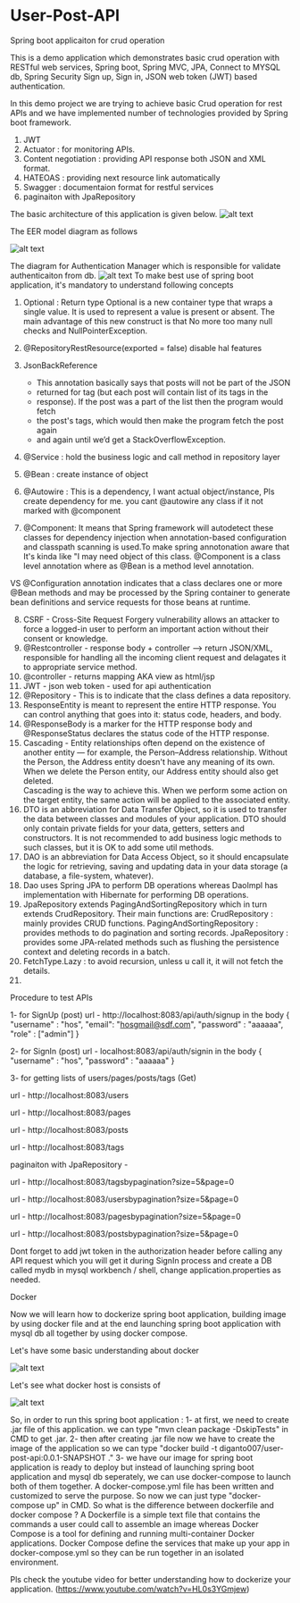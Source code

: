 # User-Post-API
Spring boot applicaiton for crud operation

This is a demo application which demonstrates basic crud operation with RESTful web services, 
Spring boot, Spring MVC, JPA, Connect to MYSQL db, Spring Security  Sign up, Sign in, 
JSON web token (JWT) based authentication. 

In this demo project we are trying to achieve basic Crud operation for rest APIs and we have
implemented number of technologies provided by Spring boot framework.

1) JWT
2) Actuator : for monitoring APIs.
3) Content negotiation : providing API response both JSON and XML format.
4) HATEOAS : providing next resource link automatically
5) Swagger : documentaion format for restful services
6) paginaiton with JpaRepository


The basic architecture of this application is given below. 
![alt text](
https://github.com/FirozHasan007/user-post-api/blob/master/High-Level-Design.png
)


The EER model diagram as follows 

![alt text](
https://github.com/FirozHasan007/user-post-api/blob/master/mydb.png
)

The diagram for Authentication Manager which is responsible for validate authenticaiton from db.
![alt text](
https://github.com/FirozHasan007/user-post-api/blob/master/authmanager.png
)
To make best use of spring boot application, it's mandatory to understand following concepts

1) Optional : Return type Optional is a new container type that wraps a single value. It is used 
    to represent a value is present or absent. The main advantage of this new construct is that 
    No more too many null checks and NullPointerException.
2) @RepositoryRestResource(exported = false) disable hal features
3) JsonBackReference
   	 * This annotation basically says that posts will not be part of the JSON
   	 * returned for tag (but each post will contain list of its tags in the
   	 * response). If the post was a part of the list then the program would fetch
   	 * the post's tags, which would then make the program fetch the post again
   	 * and again until we’d get a StackOverflowException.
   	 
4) @Service : hold the business logic and call method in repository layer
5) @Bean : create instance of object 
6) @Autowire : This is a dependency, I want actual object/instance, Pls create dependency for me. you cant @autowire any
    class if it not marked with @component
7) @Component: It means that Spring framework will autodetect these classes for dependency injection when 
    annotation-based configuration and classpath scanning is used.To make spring annotonation aware that 
    It's kinda like "I may need object of this class. @Component is a class level annotation where as 
    @Bean is a method level annotation.

VS
     @Configuration annotation indicates that a class declares one or more @Bean methods and may be processed 
     by the Spring container to generate bean definitions and service requests for those beans at runtime.
     
     
8) CSRF - Cross-Site Request Forgery vulnerability allows an attacker to force 
    a logged-in user to perform an important action without their consent or knowledge.
9) @Restcontroller - response body + controller --> return JSON/XML, responsible for handling all the incoming client
    request and delagates it to appropriate service method. 
10) @controller - returns mapping AKA view as html/jsp
11) JWT - json web token - used for api authentication 
12) @Repository - This is to indicate that the class defines a data repository.
13) ResponseEntity is meant to represent the entire HTTP response. 
    You can control anything that goes into it: status code, headers, and body.
14) @ResponseBody is a marker for the HTTP response body and @ResponseStatus declares the 
    status code of the HTTP response.
15) Cascading - Entity relationships often depend on the existence of another entity — for example, 
    the Person–Address relationship. Without the Person, the Address entity doesn't have any meaning of 
    its own. When we delete the Person entity, our Address entity should also get deleted.        
    Cascading is the way to achieve this. When we perform some action on the target entity, 
    the same action will be applied to the associated entity.
17) DTO is an abbreviation for Data Transfer Object, 
    so it is used to transfer the data between classes and modules of your application. 
    DTO should only contain private fields for your data, getters, setters and constructors. 
    It is not recommended to add business logic methods to such classes, but it is OK to add 
    some util methods. 
18) DAO is an abbreviation for Data Access Object, 
    so it should encapsulate the logic for retrieving, saving and updating data in your
    data storage (a database, a file-system, whatever).
19) Dao uses Spring JPA to perform DB operations whereas DaoImpl has implementation with 
    Hibernate for performing DB operations.
20) JpaRepository extends PagingAndSortingRepository which in turn extends CrudRepository.
    Their main functions are:
    CrudRepository : mainly provides CRUD functions.
    PagingAndSortingRepository : provides methods to do pagination and sorting records.
    JpaRepository : provides some JPA-related methods such as flushing the persistence context and deleting records in a batch.
21) FetchType.Lazy : to avoid recursion, unless u call it, it will not fetch the details.
22) 

Procedure to test APIs

1- for SignUp (post)
 url - http://localhost:8083/api/auth/signup
 in the body 
 {
 "username" : "hos",
 "email": "hosgmail@sdf.com",
 "password" : "aaaaaa",
 "role" : ["admin"]
 }
 
 2- for SignIn (post)
 url - localhost:8083/api/auth/signin
 in the body 
 {
 "username" : "hos",
 "password" : "aaaaaa"
 }
 
 3- for getting lists of users/pages/posts/tags (Get)
 
 url - http://localhost:8083/users
 
 url - http://localhost:8083/pages
 
 url - http://localhost:8083/posts
 
 url - http://localhost:8083/tags
 
 paginaiton with JpaRepository - 
 
 url - http://localhost:8083/tagsbypagination?size=5&page=0
 
 url - http://localhost:8083/usersbypagination?size=5&page=0
 
 url - http://localhost:8083/pagesbypagination?size=5&page=0
 
 url - http://localhost:8083/postsbypagination?size=5&page=0
 
 
 
 
 Dont forget to add jwt token in the authorization header before calling any API request which
  you will get it during SignIn process and create a DB called mydb in mysql workbench / shell,
  change application.properties as needed.
  
  Docker 
  
  Now we will learn how to dockerize spring boot application, building image by using docker file and at the end 
  launching spring boot application with mysql db all together by using docker compose.
  
  Let's have some basic understanding about docker
  
  ![alt text](
  https://github.com/FirozHasan007/user-post-api/blob/master/DockerMainPurpose.jpg
  )
  
  Let's see what docker host is consists of 
  
  ![alt text](
  https://github.com/FirozHasan007/user-post-api/blob/master/DockerHost.jpg
  )
  
  So, in order to run this spring boot application :
  1- at first, we need to create .jar file of this application. we can type "mvn clean package -DskipTests" in CMD to get .jar.
  2- then after creating .jar file now we have to create the image of the application so we can type 
  "docker build -t diganto007/user-post-api:0.0.1-SNAPSHOT ."
  3- we have our image for spring boot application is ready to deploy but instead of launching spring boot application 
  and mysql db seperately, we can use docker-compose to launch both of them together. A docker-compose.yml file has been
  written and customized to serve the purpose. So now we can just type "docker-compose up" in CMD.
  So what is the difference between dockerfile and docker compose ?
  A Dockerfile is a simple text file that contains the commands a user could call to assemble an image whereas 
  Docker Compose is a tool for defining and running multi-container Docker applications. Docker Compose define 
  the services that make up your app in docker-compose.yml so they can be run together in an isolated environment.
  
  Pls check the youtube video for better understanding how to dockerize your application. (https://www.youtube.com/watch?v=HL0s3YGmjew)
  
  
